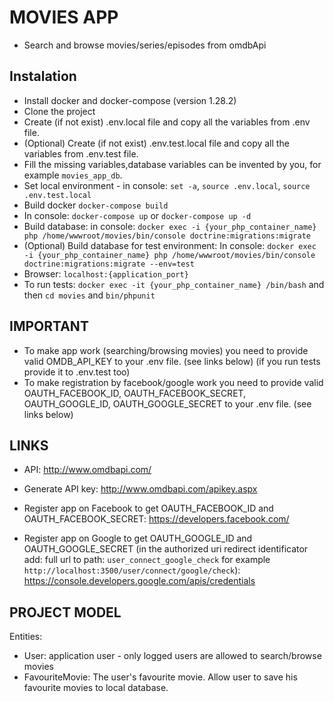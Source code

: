 # MOVIES APP

* Search and browse movies/series/episodes from omdbApi

## Instalation

* Install docker and docker-compose (version 1.28.2)
* Clone the project
* Create (if not exist) .env.local file and copy all the variables from .env file.
* (Optional) Create (if not exist) .env.test.local file and copy all the variables from .env.test file.
* Fill the missing variables,database variables can be invented by you, for example `movies_app_db`.
* Set local environment - in console: `set -a`, `source .env.local`, `source .env.test.local`
* Build docker `docker-compose build`
* In console: `docker-compose up` or `docker-compose up -d`
* Build database: in console: 
`docker exec -i {your_php_container_name} php /home/wwwroot/movies/bin/console doctrine:migrations:migrate`
* (Optional) Build database for test environment: In console: 
`docker exec -i {your_php_container_name} php /home/wwwroot/movies/bin/console doctrine:migrations:migrate --env=test`
* Browser: `localhost:{application_port}`
* To run tests: `docker exec -it {your_php_container_name} /bin/bash` and then `cd movies` and
 `bin/phpunit`

## IMPORTANT

* To make app work (searching/browsing movies) you need to provide valid OMDB_API_KEY
 to your .env file. (see links below) (if you run tests provide it to .env.test too)
* To make registration by facebook/google work you need to provide valid OAUTH_FACEBOOK_ID, OAUTH_FACEBOOK_SECRET,
OAUTH_GOOGLE_ID, OAUTH_GOOGLE_SECRET to your .env file. (see links below)

## LINKS

* API: http://www.omdbapi.com/
* Generate API key: http://www.omdbapi.com/apikey.aspx

* Register app on Facebook to get OAUTH_FACEBOOK_ID and OAUTH_FACEBOOK_SECRET: https://developers.facebook.com/
* Register app on Google to get OAUTH_GOOGLE_ID and OAUTH_GOOGLE_SECRET (in the authorized uri redirect identificator add:
full url to path: `user_connect_google_check` for example `http://localhost:3500/user/connect/google/check`): 
https://console.developers.google.com/apis/credentials

## PROJECT MODEL

Entities:
* User: application user - only logged users are allowed to search/browse movies
* FavouriteMovie: The user's favourite movie. Allow user to save his favourite movies to local database.
